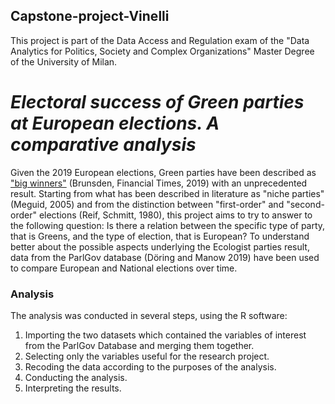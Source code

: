 ## Capstone-project-Vinelli
This project is part of the Data Access and Regulation exam of the "Data Analytics for Politics, Society and Complex Organizations" Master Degree of the University of Milan.
# *Electoral success of Green parties at European elections.   A comparative analysis*
Given the 2019 European elections, Green parties have been described as ["big winners"](https://www.ft.com/content/56183ac6-807a-11e9-9935-ad75bb96c849) (Brunsden, Financial Times, 2019) with an unprecedented result. Starting from what has been described in literature as "niche parties" (Meguid, 2005) and from the distinction between "first-order" and "second-order" elections (Reif, Schmitt, 1980), this project aims to try to answer to the following question: Is there a relation between the specific type of party, that is Greens, and the type of election, that is European? To understand better about the possible aspects underlying the Ecologist parties result, data from the ParlGov database (Döring and Manow 2019) have been used to compare European and National elections over time.

### Analysis
The analysis was conducted in several steps, using the R software:
1. Importing the two datasets which contained the variables of interest from the ParlGov Database and merging them together.
2. Selecting only the variables useful for the research project.
3. Recoding the data according to the purposes of the analysis.
4. Conducting the analysis.
5. Interpreting the results.
